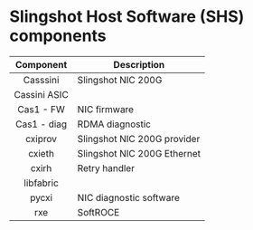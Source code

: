 
# Slingshot Host Software (SHS) components

|  Component   | Description                 |
|:------------:|-----------------------------|
|   Casssini   | Slingshot NIC 200G          |
| Cassini ASIC |                             |
|  Cas1 - FW   | NIC firmware                |
| Cas1 - diag  | RDMA diagnostic             |
|   cxiprov    | Slingshot NIC 200G provider |
|    cxieth    | Slingshot NIC 200G Ethernet |
|    cxirh     | Retry handler               |
|  libfabric   |                             |
|    pycxi     | NIC diagnostic software     |
|     rxe      | SoftROCE                    |

